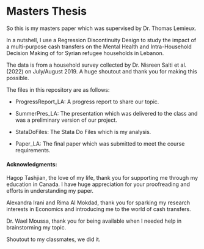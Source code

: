 # Masters Thesis

So this is my masters paper which was supervised by Dr. Thomas Lemieux.

In a nutshell, I use a Regression Discontinuity Design to study the impact of a multi-purpose cash transfers on the Mental Health and Intra-Household Decision Making of for Syrian refugee households in Lebanon.

The data is from a household survey collected by Dr. Nisreen Salti et al. (2022) on July/August 2019. A huge shoutout and thank you for making this possible.

The files in this repository are as follows:

- ProgressReport_LA: A progress report to share our topic.

- SummerPres_LA: The presentation which was delivered to the class and was a preliminary version of our project.

- StataDoFiles: The Stata Do Files which is my analysis.

- Paper_LA: The final paper which was submitted to meet the course requirements.




#### Acknowledgments:

Hagop Tashjian, the love of my life, thank you for supporting me through my education in Canada. I have huge appreciation for your proofreading and efforts in understanding my paper.
 
Alexandra Irani and Rima Al Mokdad, thank you for sparking my research interests in Economics and introducing me to the world of cash transfers.

Dr. Wael Moussa, thank you for being available when I needed help in brainstorming my topic.

Shoutout to my classmates, we did it.

